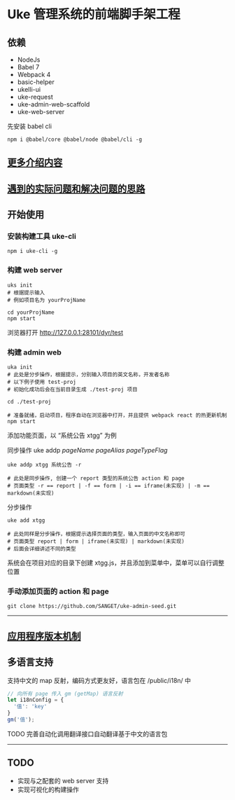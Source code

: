 # Uke 管理系统的前端脚手架工程

## 依赖

- NodeJs
- Babel 7
- Webpack 4
- basic-helper
- ukelli-ui
- uke-request
- uke-admin-web-scaffold
- uke-web-server

先安装 babel cli

```shell
npm i @babel/core @babel/node @babel/cli -g
```

## [更多介绍内容](./docs/intro.md)

## [遇到的实际问题和解决问题的思路](./docs/resolution.md)

## 开始使用

### 安装构建工具 uke-cli

```shell
npm i uke-cli -g
```

### 构建 web server

```shell
uks init
# 根据提示输入
# 例如项目名为 yourProjName

cd yourProjName
npm start
```

浏览器打开 <a href="http://127.0.0.1:28101/dyr/test" target="_blank">http://127.0.0.1:28101/dyr/test</a>

### 构建 admin web

```shell
uka init
# 此处是分步操作，根据提示，分别输入项目的英文名称，开发者名称
# 以下例子使用 test-proj
# 初始化成功后会在当前目录生成 ./test-proj 项目

cd ./test-proj

# 准备就绪，启动项目，程序自动在浏览器中打开，并且提供 webpack react 的热更新机制
npm start
```

添加功能页面，以 “系统公告 xtgg” 为例

同步操作 uke addp *pageName* *pageAlias* *pageTypeFlag*

```shell
uke addp xtgg 系统公告 -r

# 此处是同步操作, 创建一个 report 类型的系统公告 action 和 page
# 页面类型 -r == report | -f == form | -i == iframe(未实现) | -m == markdown(未实现)
```

分步操作

```shell
uke add xtgg

# 此处同样是分步操作，根据提示选择页面的类型，输入页面的中文名称即可
# 页面类型 report | form | iframe(未实现) | markdown(未实现)
# 后面会详细讲述不同的类型
```

系统会在项目对应的目录下创建 xtgg.js，并且添加到菜单中，菜单可以自行调整位置

### 手动添加页面的 action 和 page

```shell
git clone https://github.com/SANGET/uke-admin-seed.git
```

-----------

## [应用程序版本机制](./version/README.md)

## 多语言支持

支持中文的 map 反射，编码方式更友好，语言包在 /public/i18n/ 中

```js
// 向所有 page 传入 gm (getMap) 语言反射
let i18nConfig = {
  '值': 'key'
}
gm('值');
```

TODO 完善自动化调用翻译接口自动翻译基于中文的语言包

-----------

## TODO

- 实现与之配套的 web server 支持
- 实现可视化的构建操作
